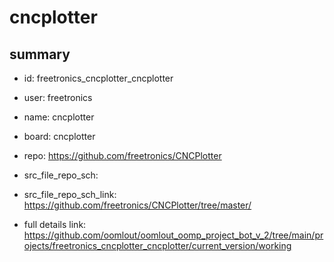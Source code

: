 # cncplotter
 
## summary 
* id: freetronics_cncplotter_cncplotter
* user: freetronics
* name: cncplotter
* board: cncplotter
* repo: https://github.com/freetronics/CNCPlotter



* src_file_repo_sch: 
* src_file_repo_sch_link: https://github.com/freetronics/CNCPlotter/tree/master/
* full details link: https://github.com/oomlout/oomlout_oomp_project_bot_v_2/tree/main/projects/freetronics_cncplotter_cncplotter/current_version/working  







